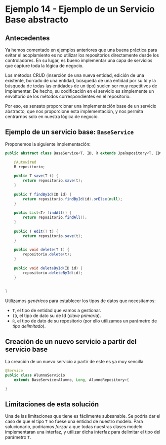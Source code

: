 
# Ejemplo 14 - Ejemplo de un Servicio Base abstracto

## Antecedentes

Ya hemos comentado en ejemplos anteriores que una buena práctica para evitar el acoplamiento es no utilizar los repositorios directamente desde los controladores. En su lugar, es bueno implementar una capa de servicios que capture toda la lógica de negocio.

Los métodos CRUD (inserción de una nueva entidad, edición de una existente, borrado de una entidad, búsqueda de una entidad por su Id y la búsqueda de todas las entidades de un tipo) suelen ser muy repetitivos de implementar. De hecho, su codificación en el servicio es simplemente un envoltorio de los métodos correspondientes en el repositorio.

Por eso, es sensato proporcionar una implementación base de un servicio abstracto, que nos proporcione esta implementación, y nos permita centrarnos solo en nuestra lógica de negocio.

## Ejemplo de un servicio base: `BaseService`

Proponemos la siguiente implementación:

```java
public abstract class BaseService<T, ID, R extends JpaRepository<T, ID>> {

	@Autowired
	R repositorio;
	
	public T save(T t) {
		return repositorio.save(t);
	}
	
	public T findById(ID id) {
		return repositorio.findById(id).orElse(null);
	}
	
	public List<T> findAll() {
		return repositorio.findAll();
	}
	
	public T edit(T t) {
		return repositorio.save(t);
	}
	
	public void delete(T t) {
		repositorio.delete(t);
	}
	
	public void deleteById(ID id) {
		repositorio.deleteById(id);
	}
	
	
}
```

Utilizamos _genéricos_ para establecer los tipos de datos que necesitamos:

- `T`, el tipo de entidad que vamos a gestionar.
- `ID`, el tipo de dato su de Id (_clave primaria_).
- `R`, el tipo de dato de su repositorio (por ello utilizamos un parámetro de _tipo delimitado_).

## Creación de un nuevo servicio a partir del servicio base

La creación de un nuevo servicio a partir de este es ya muy sencilla

```java
@Service
public class AlumnoServicio 
	extends BaseService<Alumno, Long, AlumnoRepository>{

}
```

## Limitaciones de esta solución

Una de las limitaciones que tiene es fácilmente subsanable. Se podría dar el caso de que el tipo `T` no fuese una entidad de nuestro modelo. Para solucionarlo, podríamos _forzar_ a que todas nuestras clases modelo implementaran una interfaz, y utilizar dicha interfaz para delimitar el tipo del parámetro `T`.